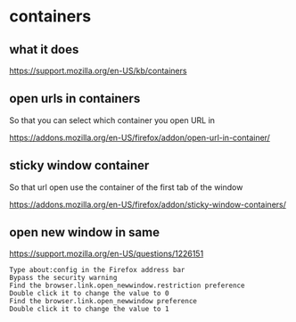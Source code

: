 # containers 

## what it does

https://support.mozilla.org/en-US/kb/containers

## open urls in containers

So that you can select which container you open URL in

https://addons.mozilla.org/en-US/firefox/addon/open-url-in-container/

## sticky window container

So that url open use the container of the first tab of the window

https://addons.mozilla.org/en-US/firefox/addon/sticky-window-containers/

## open new window in same

https://support.mozilla.org/en-US/questions/1226151

    Type about:config in the Firefox address bar
    Bypass the security warning
    Find the browser.link.open_newwindow.restriction preference
    Double click it to change the value to 0
    Find the browser.link.open_newwindow preference
    Double click it to change the value to 1 

